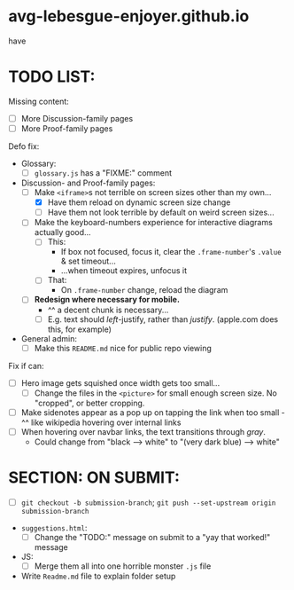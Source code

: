 # avg-lebesgue-enjoyer.github.io
have



# TODO LIST:

Missing content:
  - [ ] More Discussion-family pages
  - [ ] More Proof-family pages

Defo fix:
  - Glossary:
    - [ ] `glossary.js` has a "FIXME:" comment
  - Discussion- and Proof-family pages:
    - [ ] Make `<iframe>`s not terrible on screen sizes other than my own...
      - [x] Have them reload on dynamic screen size change
      - [ ] Have them not look terrible by default on weird screen sizes...
    - [ ] Make the keyboard-numbers experience for interactive diagrams actually good...
      - [ ] This:
        - If box not focused, focus it, clear the `.frame-number`'s `.value` & set timeout...
        - ...when timeout expires, unfocus it
      - [ ] That:
        - On `.frame-number` change, reload the diagram
    - [ ] **Redesign where necessary for mobile.**
        - ^^ a decent chunk is necessary...
        - [ ] E.g. text should *left*-justify, rather than *justify*. (apple.com does this, for example)
  - General admin:
    - [ ] Make this `README.md` nice for public repo viewing

Fix if can:
  - [ ] Hero image gets squished once width gets too small...
    - [ ] Change the files in the `<picture>` for small enough screen size. No "cropped", or better cropping.
  - [ ] Make sidenotes appear as a pop up on tapping the link when too small
        - ^^ like wikipedia hovering over internal links
  - [ ] When hovering over navbar links, the text transitions through *gray*. 
    - Could change from "black --> white" to "(very dark blue) --> white"



# SECTION: ON SUBMIT:
  - [ ] `git checkout -b submission-branch`; `git push --set-upstream origin submission-branch`
  - `suggestions.html`:
    - [ ] Change the "TODO:" message on submit to a "yay that worked!" message
  - JS:
    - [ ] Merge them all into one horrible monster `.js` file
  - Write `Readme.md` file to explain folder setup
